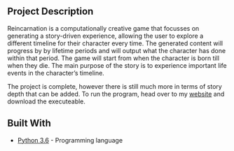 ## Project Description
Reincarnation is a computationally creative game that focusses on generating a story-driven experience, allowing the user to explore a different timeline for their character every time. The generated content will progress by by lifetime periods and will output what the character has done within that period. The game will start from when the character is born till when they die. The main purpose of the story is to experience important life events in the character’s timeline. 

The project is complete, however there is still much more in terms of story depth that can be added.
To run the program, head over to my [website](http://jamescameronclark.com) and download the executeable. 

## Built With

* [Python 3.6](https://www.python.org/) - Programming language
